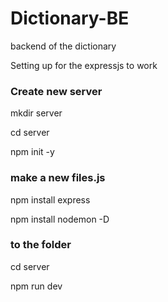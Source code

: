 # Dictionary-BE
backend of the dictionary

Setting up for the expressjs to work
<h3>Create new server</h3>

<p>    mkdir server</p>
 <p>cd server</p>
 <p> npm init -y</p>
<h3>make a new files.js</h3>
 <p>   npm install express </p>
  <p>  npm install nodemon -D </p>
 <h3> to the folder </h3>
<p>    cd server </p>
 <p>   npm run dev </p>

